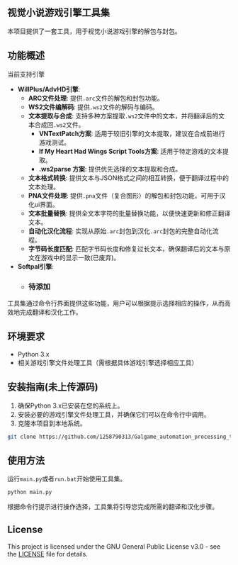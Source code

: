 ## 视觉小说游戏引擎工具集

本项目提供了一套工具，用于视觉小说游戏引擎的解包与封包。

## 功能概述

当前支持引擎
- **WillPlus/AdvHD引擎**:
  - **ARC文件处理**: 提供`.arc`文件的解包和封包功能。
  - **WS2文件编解码**: 提供`.ws2`文件的解码与编码。
  - **文本提取与合成**: 支持多种方案提取`.ws2`文件中的文本，并将翻译后的文本合成回`.ws2`文件。
      - **VNTextPatch方案**: 适用于较旧引擎的文本提取，建议在合成前进行游戏测试。
      - **If My Heart Had Wings Script Tools方案**: 适用于特定游戏的文本提取。
      - **.ws2parse 方案**: 提供优先选择的文本提取和合成。
  - **文本格式转换**: 提供文本与JSON格式之间的相互转换，便于翻译过程中的文本处理。
  - **PNA文件处理**: 提供`.pna`文件（复合图形）的解包和封包功能，可用于汉化ui界面。
  - **文本批量替换**: 提供全文本字符的批量替换功能，以便快速更新和修正翻译文本。
  - **自动化汉化流程**: 实现从原始`.arc`封包到汉化`.arc`封包的完整自动化流程。
  - **字节码长度匹配**: 匹配字节码长度和修复过长文本，确保翻译后的文本与原文在游戏中的显示一致(已废弃)。
- **Softpal引擎**:
  - ### 待添加

工具集通过命令行界面提供这些功能，用户可以根据提示选择相应的操作，从而高效地完成翻译和汉化工作。

## 环境要求

- Python 3.x
- 相关游戏引擎文件处理工具（需根据具体游戏引擎选择相应工具）

## 安装指南(未上传源码)

1. 确保Python 3.x已安装在您的系统上。
2. 安装必要的游戏引擎文件处理工具，并确保它们可以在命令行中调用。
3. 克隆本项目到本地系统。

```bash
git clone https://github.com/1258790313/Galgame_automation_processing_tool.git
```

## 使用方法

运行`main.py`或者`run.bat`开始使用工具集。

```bash
python main.py
```

根据命令行提示进行操作选择，工具集将引导您完成所需的翻译和汉化步骤。

## License

This project is licensed under the GNU General Public License v3.0 - see the [LICENSE](LICENSE) file for details.
